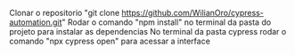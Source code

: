 Clonar o repositorio "git clone https://github.com/WilianOro/cypress-automation.git"
Rodar o comando "npm install" no terminal da pasta do projeto para instalar as dependencias
No terminal da pasta cypress rodar o comando "npx cypress open" para acessar a interface